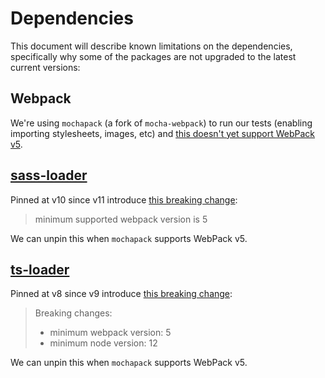 # Dependencies

This document will describe known limitations on the dependencies, specifically why some of the packages are not
upgraded to the latest current versions:

## Webpack

We're using `mochapack` (a fork of `mocha-webpack`) to run our tests (enabling importing stylesheets, images, etc) and [this doesn't yet support WebPack v5](https://github.com/sysgears/mochapack/issues/82).

## [sass-loader](https://www.npmjs.com/package/sass-loader)

Pinned at v10 since v11 introduce [this breaking change](https://github.com/webpack-contrib/sass-loader/blob/master/CHANGELOG.md#-breaking-changes):

> minimum supported webpack version is 5

We can unpin this when `mochapack` supports WebPack v5.

## [ts-loader](https://www.npmjs.com/package/ts-loader)

Pinned at v8 since v9 introduce [this breaking change](https://github.com/TypeStrong/ts-loader/blob/main/CHANGELOG.md#v900):

> Breaking changes:
> - minimum webpack version: 5
> - minimum node version: 12

We can unpin this when `mochapack` supports WebPack v5.
